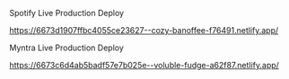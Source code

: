 Spotify Live Production Deploy

https://6673d1907ffbc4055ce23627--cozy-banoffee-f76491.netlify.app/

Myntra Live Production Deploy

https://6673c6d4ab5badf57e7b025e--voluble-fudge-a62f87.netlify.app/

